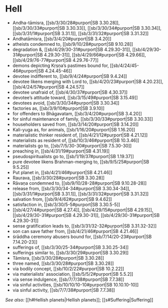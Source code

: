 # Hell

* Andha-tāmisra, [[sb/3/30/28#purport|SB 3.30.28]], [[sb/3/30/33#purport|SB 3.30.33]], [[sb/3/30/34#purport|SB 3.30.34]], [[sb/3/31/1#purport|SB 3.31.1]], [[sb/3/31/32#purport|SB 3.31.32]]
* Andhatāmisra, [[sb/3/4/20#purport|SB 3.4.20]]
* atheists condemned to, [[sb/9/10/28#purport|SB 9.10.28]]
* degradation &, [[sb/4/29/30-31#purport|SB 4.29.30-31]], [[sb/4/29/30-31#purport|SB 4.29.30-31]], [[sb/4/29/66#purport|SB 4.29.66]], [[sb/4/29/76-77#purport|SB 4.29.76-77]]
* demons depicting Kṛṣṇa’s pastimes bound for, [[sb/4/24/45-46#purport|SB 4.24.45-46]]
* devotee indifferent to, [[sb/9/4/24#purport|SB 9.4.24]]
* devotee likens merging with Lord to, [[sb/4/20/23#purport|SB 4.20.23]], [[sb/4/24/57#purport|SB 4.24.57]]
* devotee unafraid of, [[sb/4/30/37#purport|SB 4.30.37]]
* devotee’s attitude toward, [[sb/3/15/49#purport|SB 3.15.49]]
* devotees avoid, [[sb/3/30/34#purport|SB 3.30.34]]
* factories as, [[sb/3/9/10#purport|SB 3.9.10]]
* for offenders to Bhāgavatam, [[sb/3/4/20#purport|SB 3.4.20]]
* for sinful maintenance of family, [[sb/3/30/33#purport|SB 3.30.33]]
* householders saved from, [[sb/3/14/20#purport|SB 3.14.20]]
* Kali-yuga as, for animals, [[sb/1/16/20#purport|SB 1.16.20]]
* materialistic thinker resident of, [[sb/4/21/12#purport|SB 4.21.12]]
* materialists as resident of, [[sb/10/3/46#purport|SB 10.3.46]]
* materialists go to, [[sb/7/5/30-30#purport|SB 7.5.30-30]]
* preaching in, [[sb/4/31/19#purport|SB 4.31.19]]
* pseudospiritualists go to, [[sb/1/19/37#purport|SB 1.19.37]]
* pure devotee likens Brahman-merging to, [[sb/9/5/25#purport|SB 9.5.25]]
* Put planet in, [[sb/4/21/46#purport|SB 4.21.46]]
* Raurava, [[sb/3/30/28#purport|SB 3.30.28]]
* Rāvaṇa condemned to, [[sb/9/10/28-28#purport|SB 9.10.28-28]]
* release from, [[sb/3/30/34-34#purport|SB 3.30.34-34]], [[sb/3/31/1#purport|SB 3.31.1]], [[sb/3/31/32#purport|SB 3.31.32]]
* salvation from, [[sb/9/4/62#purport|SB 9.4.62]]
* satisfaction in, [[sb/3/30/5-5#purport|SB 3.30.5-5]]
*  [[sb/4/27/4#purport|SB 4.27.4]], [[sb/4/29/15#purport|SB 4.29.15]], [[sb/4/29/30-31#purport|SB 4.29.30-31]], [[sb/4/29/30-31#purport|SB 4.29.30-31]]
* sense gratification leads to, [[sb/3/31/32-32#purport|SB 3.31.32-32]]
* son can save father from, [[sb/4/21/46#purport|SB 4.21.46]]
* śrāddha ceremony abusers bound for, [[sb/7/14/20-23#purport|SB 7.14.20-23]]
* sufferings of, [[sb/3/30/25-34#purport|SB 3.30.25-34]]
* sufferings similar to, [[sb/3/30/29#purport|SB 3.30.29]]
* Tāmisra, [[sb/3/30/28#purport|SB 3.30.28]]
* three named, [[sb/3/30/28#purport|SB 3.30.28]]
* via bodily concept, [[sb/10/2/22#purport|SB 10.2.22]]
* via materialists’ association, [[sb/5/5/2#purport|SB 5.5.2]]
* via sense indulgence, [[sb/7/7/38#purport|SB 7.7.38]]
* via sinful activities, [[sb/10/10/10-10#purport|SB 10.10.10-10]]
* via sinful activity, [[sb/7/7/38#purport|SB 7.7.38]]

*See also:* [[h#Hellish planets|Hellish planets]]; [[s#Suffering|Suffering]]
